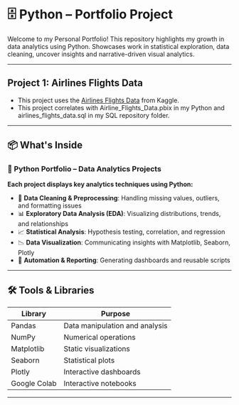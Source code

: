 # 🗄️ Python – Portfolio Project
Welcome to my Personal Portfolio! This repository highlights my growth in data analytics using Python. Showcases work in statistical exploration, data cleaning, uncover insights and narrative-driven visual analytics. 

---
## Project 1: Airlines Flights Data
- This project uses the [Airlines Flights Data](https://www.kaggle.com/datasets/rohitgrewal/airlines-flights-data) from Kaggle.
- This project correlates with Airline_Flights_Data.pbix in my Python and airlines_flights_data.sql in my SQL repository folder.
  
---

## 📦 What's Inside
### 🐍 Python Portfolio – Data Analytics Projects

**Each project displays key analytics techniques using Python:**

- 🧹 **Data Cleaning & Preprocessing**: Handling missing values, outliers, and formatting issues
- 📊 **Exploratory Data Analysis (EDA)**: Visualizing distributions, trends, and relationships
- 📈 **Statistical Analysis**: Hypothesis testing, correlation, and regression
- 📉 **Data Visualization**: Communicating insights with Matplotlib, Seaborn, Plotly
- 📁 **Automation & Reporting**: Generating dashboards and reusable scripts

---

## 🛠️ Tools & Libraries

| Library       | Purpose                          |
|---------------|----------------------------------|
| Pandas        | Data manipulation and analysis   |
| NumPy         | Numerical operations             |
| Matplotlib    | Static visualizations            |
| Seaborn       | Statistical plots                |
| Plotly        | Interactive dashboards           |
| Google Colab  | Interactive notebooks            |

---



